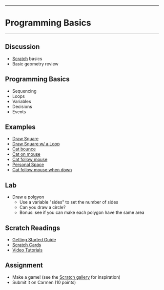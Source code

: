 --------------------------------
# Programming Basics
--------------------------------

## Discussion
- [Scratch][] basics
- Basic geometry review

## Programming Basics
- Sequencing
- Loops
- Variables
- Decisions
- Events
 
## Examples
- [Draw Square][]
- [Draw Square w/ a Loop][]
- [Cat bounce][]
- [Cat on mouse][]
- [Cat follow mouse][]
- [Personal Space][]
- [Cat follow mouse when down][]

## Lab
- Draw a polgyon 
	- Use a variable "sides" to set the number of sides
	- Can you draw a circle?
	- Bonus: see if you can make each polygon have the same area
 
## Scratch Readings
- [Getting Started Guide](http://cdn.scratch.mit.edu/scratchr2/static/__v-2013-05-09-03-24-236-gc0c7597__//pdfs/help/ScratchGetStarted_beta_draft_Jan2013.pdf)
- [Scratch Cards](http://scratch.mit.edu/help/cards)
- [Video Tutorials](http://vimeo.com/album/2308198)

## Assignment
- Make a game! (see the [Scratch gallery][] for inspiration)
- Submit it on Carmen (10 points)

[Scratch]: http://scratch.mit.edu/projects/editor/?tip_bar=getStarted
[Getting Started Guide]: http://cdn.scratch.mit.edu/scratchr2/static/__v-2013-05-09-03-24-236-gc0c7597__//pdfs/help/ScratchGetStarted_beta_draft_Jan2013.pdf
[Scratch Cards]: http://scratch.mit.edu/help/cards
[Video Tutorials]: http://vimeo.com/album/2308198
[Scratch gallery]: http://scratch.mit.edu/explore/projects/games/?order_by=love_count&date=this_month
[Draw Square]: pcad.py?page=02-basics/DrawSquare.sb2
[Draw Square w/ a Loop]: pcad.py?page=02-basics/DrawSquareWaLoop.sb2
[Cat bounce]: pcad.py?page=02-basics/CatBounce.sb2
[Cat on mouse]: pcad.py?page=02-basics/CatOnMouse.sb2
[Cat follow mouse]: pcad.py?page=02-basics/CatFollowMouse.sb2
[Personal Space]: pcad.py?page=02-basics/PersonalSpace.sb2
[Cat follow mouse when down]: pcad.py?page=02-basics/CatFollowMouseWhenDown.sb2